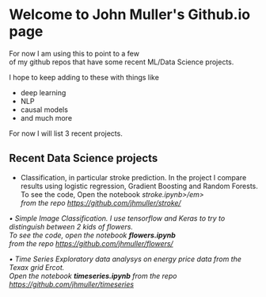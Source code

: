 # Welcome to John Muller's Github.io page

For now I am using this to point to a few  
of my github repos that have some recent ML/Data Science projects.

I hope to keep adding to these with things like
* deep learning
* NLP
* causal models
* and much more

For now I will list 3 recent projects.

## Recent Data Science projects

* Classification, in particular stroke prediction.  In the project I compare
results using logistic regression, Gradient Boosting and Random Forests.
To see the code, Open the notebook <em>stroke.ipynb>/em>   
from the repo https://github.com/jhmuller/stroke/

• Simple Image Classification.  I use tensorflow and Keras to try to distinguish
between 2 kids of flowers.  
To see the code, open the notebook ***flowers.ipynb***  
 from the repo https://github.com/jhmuller/flowers/

• Time Series Exploratory data analysys on energy price data from the Texax grid Ercot.  
Open the notebook ***timeseries.ipynb*** 
 from the repo https://github.com/jhmuller/timeseries
